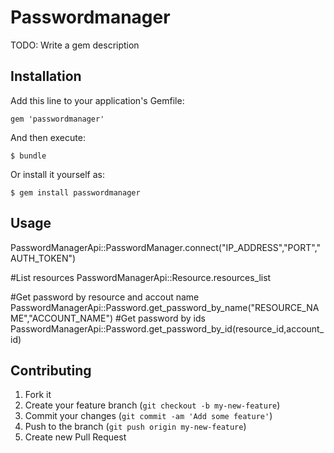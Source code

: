 # Passwordmanager

TODO: Write a gem description

## Installation

Add this line to your application's Gemfile:

    gem 'passwordmanager'

And then execute:

    $ bundle

Or install it yourself as:

    $ gem install passwordmanager

## Usage


PasswordManagerApi::PasswordManager.connect("IP_ADDRESS","PORT","AUTH_TOKEN")

#List resources
PasswordManagerApi::Resource.resources_list

#Get password by resource and accout name
PasswordManagerApi::Password.get_password_by_name("RESOURCE_NAME","ACCOUNT_NAME")
#Get password by ids
PasswordManagerApi::Password.get_password_by_id(resource_id,account_id)



## Contributing

1. Fork it
2. Create your feature branch (`git checkout -b my-new-feature`)
3. Commit your changes (`git commit -am 'Add some feature'`)
4. Push to the branch (`git push origin my-new-feature`)
5. Create new Pull Request
